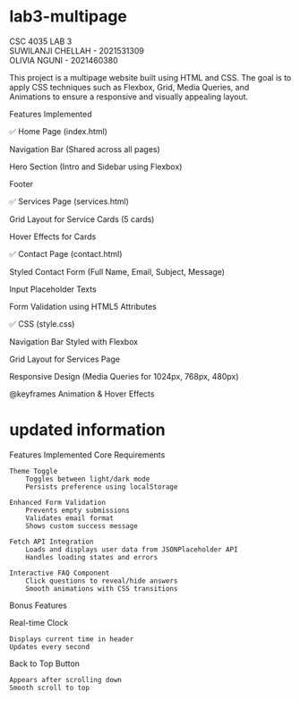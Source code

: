 # lab3-multipage
CSC 4035 LAB 3 <br>
SUWILANJI CHELLAH - 2021531309 <br>
OLIVIA NGUNI - 2021460380

This project is a multipage website built using HTML and CSS. The goal is to apply CSS techniques such as Flexbox, Grid, Media Queries, and Animations to ensure a responsive and visually appealing layout.


Features Implemented

✅ Home Page (index.html)

Navigation Bar (Shared across all pages)

Hero Section (Intro and Sidebar using Flexbox)

Footer

✅ Services Page (services.html)

Grid Layout for Service Cards (5 cards)

Hover Effects for Cards

✅ Contact Page (contact.html)

Styled Contact Form (Full Name, Email, Subject, Message)

Input Placeholder Texts

Form Validation using HTML5 Attributes

✅ CSS (style.css)

Navigation Bar Styled with Flexbox

Grid Layout for Services Page

Responsive Design (Media Queries for 1024px, 768px, 480px)

@keyframes Animation & Hover Effects



# updated information
Features Implemented
Core Requirements

    Theme Toggle
        Toggles between light/dark mode
        Persists preference using localStorage

    Enhanced Form Validation
        Prevents empty submissions
        Validates email format
        Shows custom success message

    Fetch API Integration
        Loads and displays user data from JSONPlaceholder API
        Handles loading states and errors

    Interactive FAQ Component
        Click questions to reveal/hide answers
        Smooth animations with CSS transitions

Bonus Features

Real-time Clock

    Displays current time in header
    Updates every second

Back to Top Button

    Appears after scrolling down
    Smooth scroll to top


